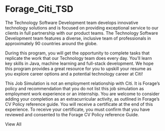 # Forage_Citi_TSD

The Technology Software Development team develops innovative technology solutions and is focused on providing exceptional service to our clients in full partnership with our product teams. The Technology Software Development team features a diverse, inclusive team of professionals in approximately 90 countries around the globe.

During this program, you will get the opportunity to complete tasks that replicate the work that our Technology team does every day. You’ll learn key skills in Java, machine learning and full-stack development. We hope this program provides a great resource for you to upskill your resume as you explore career options and a potential technology career at Citi!

This Job Simulation is not an employment relationship with Citi. It is Forage’s policy and recommendation that you do not list this job simulation as employment work experience or an internship. You are welcome to consider adding your completion as an extracurricular activity, as outlined in Forage’s CV Policy reference guide. You will receive a certificate at the end of this experience. To receive your certificate, you must confirm that you have reviewed and consented to the Forage CV Policy reference Guide.

View All
